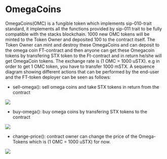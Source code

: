 # OmegaCoins
OmegaCoins(OMC) is a fungible token which implements sip-010-trait standard, it implements all the functions provided by sip-011 trait to be fully compatible with the stacks blockchain. 1000 new OMC tokens will be minted to the Token Owner and deposited 100 to the contract itself.
The Token Owner can mint and destroy these OmegaCoins and can deposit to the omega coin FT-contract and then anyone can get these Omegacoin tokens by transfering STX token to the Ft-contract and in return he/she will get OmegaCoin tokens. The exchange rate is (1 OMC = 1000 uSTX). e.g in order to get 1 OMC token, you have to transfer 1000 mSTX. A sequence diagram showing different actions that can be performed by the end-user and the FT-token deployer can be seen as follows:

- sell-omega():  sell omega coins and take STX tokens in return from the contract

[![](https://mermaid.ink/img/eyJjb2RlIjoic2VxdWVuY2VEaWFncmFtXG4gIEVuZHVzZXItPj4rT21lZ2FDb2luOiBjYWxscyBzZWxsLW9tZWdhIGFuZCBzZW5kIDEgT01DXG4gIE9tZWdhQ29pbi0-PitPbWVnYUNvaW46IHRyYW5zZmVyIG9mIFNUWCB0b2tlbnMgMTAwMCBVU1RYIHRvIHVzZXIncyBhY2NvdW50XG4iLCJtZXJtYWlkIjp7InRoZW1lIjoiZGVmYXVsdCJ9LCJ1cGRhdGVFZGl0b3IiOmZhbHNlLCJhdXRvU3luYyI6dHJ1ZSwidXBkYXRlRGlhZ3JhbSI6ZmFsc2V9)](https://mermaid-js.github.io/mermaid-live-editor/edit/##eyJjb2RlIjoic2VxdWVuY2VEaWFncmFtXG4gIEVuZHVzZXItPj4rT21lZ2FDb2luOiBjYWxscyBzZWxsLW9tZWdhIGFuZCBzZW5kIDEgT01DXG4gIE9tZWdhQ29pbi0-PitPbWVnYUNvaW46IHRyYW5zZmVyIG9mIFNUWCB0b2tlbnMgMTAwMCBVU1RYIHRvIHVzZXIncyBhY2NvdW5cbiIsIm1lcm1haWQiOiJ7XG4gIFwidGhlbWVcIjogXCJkZWZhdWx0XCJcbn0iLCJ1cGRhdGVFZGl0b3IiOmZhbHNlLCJhdXRvU3luYyI6dHJ1ZSwidXBkYXRlRGlhZ3JhbSI6ZmFsc2V9)

- buy-omega(): buy omega coins by transfering STX tokens to the contract

[![](https://mermaid.ink/img/eyJjb2RlIjoic2VxdWVuY2VEaWFncmFtXG4gIEVuZHVzZXItPj4rT21lZ2FDb2luOiBjYWxscyBidXktb21lZ2EgYW5kIHRyYW5zZmVyIDEwMDAgdVNUWFxuICBPbWVnYUNvaW4tPj4rT21lZ2FDb2luOiBtaW50cyAxIE9NQyB0b2tlbiB0byB0aGUgRW5kdXNlcidzIGFjY291bnQiLCJtZXJtYWlkIjp7InRoZW1lIjoiZGVmYXVsdCJ9LCJ1cGRhdGVFZGl0b3IiOmZhbHNlLCJhdXRvU3luYyI6dHJ1ZSwidXBkYXRlRGlhZ3JhbSI6ZmFsc2V9)](https://mermaid-js.github.io/mermaid-live-editor/edit/##eyJjb2RlIjoic2VxdWVuY2VEaWFncmFtXG4gIEVuZHVzZXItPj4rT21lZ2FDb2luOiBjYWxscyBidXktb21lZ2EgYW5kIHRyYW5zZmVyIDEwMDAgdVNUWFxuICBPbWVnYUNvaW4tPj4rT21lZ2FDb2luOiBtaW50cyAxIE9NQyB0b2tlbiB0byB0aGUgRW5kdXNlcidzIGFjY291bnQoIiwibWVybWFpZCI6IntcbiAgXCJ0aGVtZVwiOiBcImRlZmF1bHRcIlxufSIsInVwZGF0ZUVkaXRvciI6ZmFsc2UsImF1dG9TeW5jIjp0cnVlLCJ1cGRhdGVEaWFncmFtIjpmYWxzZX0)
- change-price(): contract owner can change the price of the Omega-Tokens which is (1 OMC = 1000 uSTX) for now.

[![](https://mermaid.ink/img/eyJjb2RlIjoic2VxdWVuY2VEaWFncmFtXG4gIEZULUNvbnRyYWN0LWRlcGxveWVyLT4-T21lZ2FDb2luOiBjaGFuZ2UtcHJpY2UobmV3UHJpY2UpIiwibWVybWFpZCI6eyJ0aGVtZSI6ImRlZmF1bHQifSwidXBkYXRlRWRpdG9yIjpmYWxzZSwiYXV0b1N5bmMiOnRydWUsInVwZGF0ZURpYWdyYW0iOmZhbHNlfQ)](https://mermaid-js.github.io/mermaid-live-editor/edit/##eyJjb2RlIjoic2VxdWVuY2VEaWFncmFtXG4gIEVuZHVzZXItPj4rT21lZ2FDb2luOiBidXktb21lZ2EoYW1vdW50KVxuICBFbmR1c2VyLT4-K09tZWdhQ29pbjogc2VsbC1vbWVnYShhbW91bnQpXG4gIEVuZHVzZXItPj4rT21lZ2FDb2luOiBjYWxscyBhbGwgdGhlIFNJUC0wMTAgaW1wbGVtZW50ZWQgZnVuY3Rpb25zIiwibWVybWFpZCI6IntcbiAgXCJ0aGVtZVwiOiBcImRlZmF1bHRcIlxufSIsInVwZGF0ZUVkaXRvciI6ZmFsc2UsImF1dG9TeW5jIjp0cnVlLCJ1cGRhdGVEaWFncmFtIjpmYWxzZX0)

